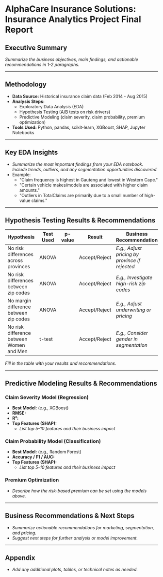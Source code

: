 # AlphaCare Insurance Solutions: Insurance Analytics Project Final Report

## Executive Summary

_Summarize the business objectives, main findings, and actionable recommendations in 1-2 paragraphs._

---

## Methodology

- **Data Source:** Historical insurance claim data (Feb 2014 - Aug 2015)
- **Analysis Steps:**
  - Exploratory Data Analysis (EDA)
  - Hypothesis Testing (A/B tests on risk drivers)
  - Predictive Modeling (claim severity, claim probability, premium optimization)
- **Tools Used:** Python, pandas, scikit-learn, XGBoost, SHAP, Jupyter Notebooks

---

## Key EDA Insights

- _Summarize the most important findings from your EDA notebook. Include trends, outliers, and any segmentation opportunities discovered._
- Example:
  - "Claim frequency is highest in Gauteng and lowest in Western Cape."
  - "Certain vehicle makes/models are associated with higher claim amounts."
  - "Outliers in TotalClaims are primarily due to a small number of high-value claims."

---

## Hypothesis Testing Results & Recommendations

| Hypothesis | Test Used | p-value | Result | Business Recommendation |
|------------|-----------|---------|--------|------------------------|
| No risk differences across provinces | ANOVA |      | Accept/Reject | _E.g., Adjust pricing by province if rejected_ |
| No risk differences between zip codes | ANOVA |      | Accept/Reject | _E.g., Investigate high-risk zip codes_ |
| No margin difference between zip codes | ANOVA |      | Accept/Reject | _E.g., Adjust underwriting or pricing_ |
| No risk difference between Women and Men | t-test |      | Accept/Reject | _E.g., Consider gender in segmentation_ |

_Fill in the table with your results and recommendations._

---

## Predictive Modeling Results & Recommendations

### Claim Severity Model (Regression)
- **Best Model:** (e.g., XGBoost)
- **RMSE:**
- **R²:**
- **Top Features (SHAP):**
  - _List top 5-10 features and their business impact_

### Claim Probability Model (Classification)
- **Best Model:** (e.g., Random Forest)
- **Accuracy / F1 / AUC:**
- **Top Features (SHAP):**
  - _List top 5-10 features and their business impact_

### Premium Optimization
- _Describe how the risk-based premium can be set using the models above._

---

## Business Recommendations & Next Steps

- _Summarize actionable recommendations for marketing, segmentation, and pricing._
- _Suggest next steps for further analysis or model improvement._

---

## Appendix
- _Add any additional plots, tables, or technical notes as needed._ 